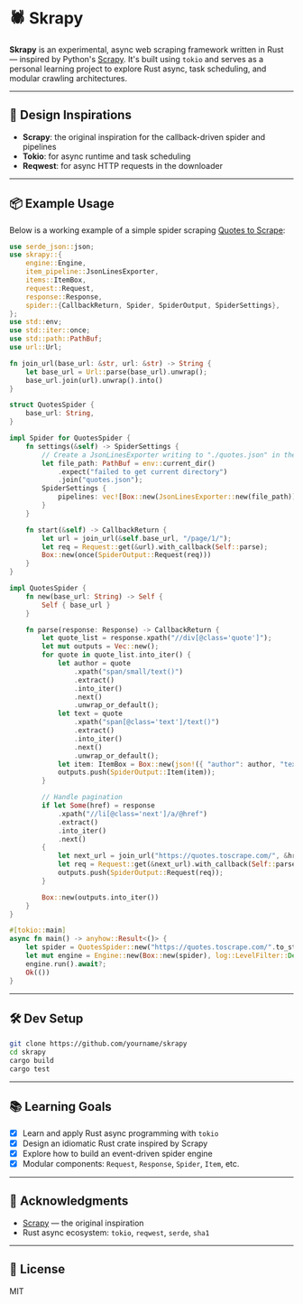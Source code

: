 

# 🕷️ Skrapy

**Skrapy** is an experimental, async web scraping framework written in Rust — inspired by Python's [Scrapy](https://scrapy.org). It's built using `tokio` and serves as a personal learning project to explore Rust async, task scheduling, and modular crawling architectures.

---

## 🧠 Design Inspirations

- **Scrapy**: the original inspiration for the callback-driven spider and pipelines
- **Tokio**: for async runtime and task scheduling
- **Reqwest**: for async HTTP requests in the downloader

---

## 📦 Example Usage

Below is a working example of a simple spider scraping [Quotes to Scrape](https://quotes.toscrape.com/):

```rust
use serde_json::json;
use skrapy::{
    engine::Engine,
    item_pipeline::JsonLinesExporter,
    items::ItemBox,
    request::Request,
    response::Response,
    spider::{CallbackReturn, Spider, SpiderOutput, SpiderSettings},
};
use std::env;
use std::iter::once;
use std::path::PathBuf;
use url::Url;

fn join_url(base_url: &str, url: &str) -> String {
    let base_url = Url::parse(base_url).unwrap();
    base_url.join(url).unwrap().into()
}

struct QuotesSpider {
    base_url: String,
}

impl Spider for QuotesSpider {
    fn settings(&self) -> SpiderSettings {
        // Create a JsonLinesExporter writing to "./quotes.json" in the current working directory
        let file_path: PathBuf = env::current_dir()
            .expect("failed to get current directory")
            .join("quotes.json");
        SpiderSettings {
            pipelines: vec![Box::new(JsonLinesExporter::new(file_path))],
        }
    }

    fn start(&self) -> CallbackReturn {
        let url = join_url(&self.base_url, "/page/1/");
        let req = Request::get(&url).with_callback(Self::parse);
        Box::new(once(SpiderOutput::Request(req)))
    }
}

impl QuotesSpider {
    fn new(base_url: String) -> Self {
        Self { base_url }
    }

    fn parse(response: Response) -> CallbackReturn {
        let quote_list = response.xpath("//div[@class='quote']");
        let mut outputs = Vec::new();
        for quote in quote_list.into_iter() {
            let author = quote
                .xpath("span/small/text()")
                .extract()
                .into_iter()
                .next()
                .unwrap_or_default();
            let text = quote
                .xpath("span[@class='text']/text()")
                .extract()
                .into_iter()
                .next()
                .unwrap_or_default();
            let item: ItemBox = Box::new(json!({ "author": author, "text": text }));
            outputs.push(SpiderOutput::Item(item));
        }

        // Handle pagination
        if let Some(href) = response
            .xpath("//li[@class='next']/a/@href")
            .extract()
            .into_iter()
            .next()
        {
            let next_url = join_url("https://quotes.toscrape.com/", &href);
            let req = Request::get(&next_url).with_callback(Self::parse);
            outputs.push(SpiderOutput::Request(req));
        }

        Box::new(outputs.into_iter())
    }
}

#[tokio::main]
async fn main() -> anyhow::Result<()> {
    let spider = QuotesSpider::new("https://quotes.toscrape.com/".to_string());
    let mut engine = Engine::new(Box::new(spider), log::LevelFilter::Debug);
    engine.run().await?;
    Ok(())
}
```

---

## 🛠️ Dev Setup

```bash
git clone https://github.com/yourname/skrapy
cd skrapy
cargo build
cargo test
```

---

## 📚 Learning Goals
- [x] Learn and apply Rust async programming with `tokio`
- [x] Design an idiomatic Rust crate inspired by Scrapy
- [x] Explore how to build an event-driven spider engine
- [x] Modular components: `Request`, `Response`, `Spider`, `Item`, etc.

---

## 🙏 Acknowledgments

- [Scrapy](https://github.com/scrapy/scrapy) — the original inspiration
- Rust async ecosystem: `tokio`, `reqwest`, `serde`, `sha1`

---

## 📍 License

MIT